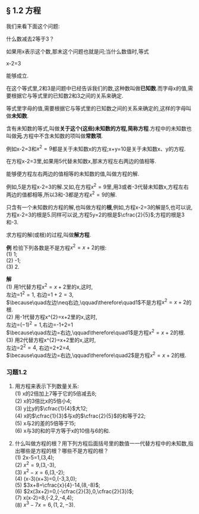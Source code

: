 ## § 1.2 方程

我们来看下面这个问题:

什么数减去2等于3？

如果用x表示这个数,那末这个问题也就是问;当什么数值时,等式

x-2=3

能够成立.

在这个等式里,2和3是问题中已经告诉我们的数,这种数叫做**已知数**.而字母x的值,需要根据它与等式里的已知数2和3之间的关系来确定.

等式里字母的值,需要根据它与等式里的已知数之间的关系来确定的,这样的字母叫做**未知数**.

含有未知数的等式,叫做**关于这个(这些)未知数的方程,**简称**方程**.方程中的未知数也叫做**元**.方程中不含未知数的项叫做**常数项**.

例如x-2=3和$x^{2}=9$都是关于未知数x的方程;x+y=10是关于未知数x、y的方程.

在方程x-2=3里,如果用5代替未知数x,那末方程左右两边的值相等.

能够便方程左右两边的值相等的未知数的值,叫做方程的解.

例如,5是方程x-2=3的解.又如,在方程$x^{2}=9$里,用3或者-3代替未知数x,方程左右两边的值都相等,所以3和-3都是方程$x^{2}=9$的解.

只含有一个未知数的方程的解,也叫做方程的**根**,例如,方程x-2=3的解是5,也可以说,方程x-2=3的根是5.同样可以说,方程5y=2的根是$\cfrac{2}{5}$;方程的根是3和-3.

求方程的解(或根)的过程,叫做**解方程**.

**例** 检验下列各数是不是方程$x^{2}=x+2$的根:  
(1) 1;  
(2) -1;  
(3) 2.

**解**  
(1) 用1代替方程$x^{2}=x+2$里的x,这时,  
左边=$1^{2}=1$, 右边=$1+2=3$,  
$\because\quad左边\neq右边,\qquad\therefore\quad1$不是方程$x^{2}=x+2$的根.  
(2) 用-1代替方程x^{2}=x+2里的x,这时,  
左边=$(-1)^{2}=1$,右边=-1+2=1  
$\because\quad左边=右边,\qquad\therefore\quad1$是方程$x^{2}=x+2$的根.  
(3) 用2代替方程x^{2}=x+2里的x,这时,  
左边=$2^{2}=4$, 右边=2+2=4,  
$\because\quad左边=右边,\qquad\therefore\quad2$是方程$x^{2}=x+2$的根.

### 习题1.2
1. 用方程来表示下列数量关系:  
(1) x的2倍加上7等于它的5倍减去8;  
(2) x的3倍比x的5倍小4;  
(3) y比y的$\cfrac{1}{4}$大12;  
(4) x的$\cfrac{1}{3}$与x的$\cfrac{2}{5}$的和等于22;  
(5) x与2的差的5倍等于15;  
(6) x与3的和的平方等于x的10倍与6的和.

2. 什么叫做方程的根？用下列方程后面括号里的数值一一代替方程中的未知数,指出哪些是方程的根？哪些不是方程的根？  
(1) 2x-5=1,(3,4);  
(2) $x^{2}=9$,(3,-3),  
(3) $x^{2}-x=6$,(3,-2);  
(4) (x-3)(x+3)=0,(-3,3,0);  
(5) $3x+8=\cfrac{x}{4}-14,(8,-8)$;  
(6) $2x(3x+2)=0,(-\cfrac{2}{3},0,\cfrac{2}{3})$;  
(7) x(x-2)=8,(-2,2,-4,4);  
(8) $x^{3}-7x=6,(1,2,-3)$.  



